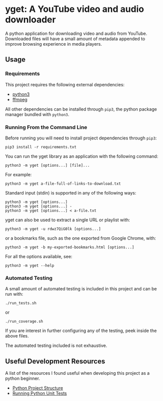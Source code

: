 # yget: A YouTube video and audio downloader

A python application for downloading video and audio from YouTube.
Downloaded files will have a small amount of metadata appended to improve browsing experience in media players.

## Usage

### Requirements

This project requires the following external dependencies:

* [python3](https://www.python.org/download/releases/3.0/)
* [ffmpeg](https://www.ffmpeg.org/)

All other dependencies can be installed through `pip3`, the python package manager bundled with `python3`.

### Running From the Command Line

Before running you will need to install project dependencies through `pip3`:

    pip3 install -r requirements.txt

You can run the yget library as an application with the following command:

    python3 -m yget [options...] [file]...

For example:

    python3 -m yget a-file-full-of-links-to-download.txt

Standard input (stdin) is supported in any of the following ways:

    python3 -m yget [options...]
    python3 -m yget [options...] -
    python3 -m yget [options...] < a-file.txt

yget can also be used to extract a single URL or playlist with:

    python3 -m yget -u rdwz7QiG0lk [options...]

or a bookmarks file, such as the one exported from Google Chrome, with:

    python3 -m yget -b my-exported-bookmarks.html [options...]

For all the options available, see:

    python3 -m yget --help

### Automated Testing

A small amount of automated testing is included in this project and can be run with:

    ./run_tests.sh

or

    ./run_coverage.sh

If you are interest in further configuring any of the testing, peek inside the above files.

The automated testing included is not exhaustive.

## Useful Development Resources

A list of the resources I found useful when developing this project as a python beginner.

* [Python Project Structure](https://realpython.com/python-application-layouts/)
* [Running Python Unit Tests](https://stackoverflow.com/questions/1896918/running-unittest-with-typical-test-directory-structure)
